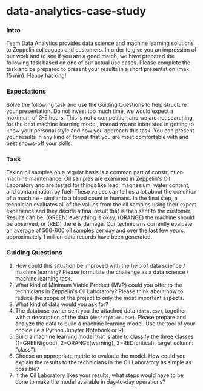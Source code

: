# data-analytics-case-study

### Intro
Team Data Analytics provides data science and machine learning solutions to Zeppelin colleagues and customers. In order to give you an impression of our work and to see if you are a good match, we have prepared the following task based on one of our actual use cases. Please complete the task and be prepared to present your results in a short presentation (max. 15 min). Happy hacking!

### Expectations
Solve the following task and use the Guiding Questions to help structure your presentation. Do not invest too much time, we would expect a maximum of 3-5 hours. This is not a competition and we are not searching for the best machine learning model, instead we are interested in getting to know your personal style and how you approach this task. You can present your results in any kind of format that you are most comfortable with and best shows-off your skills.

### Task
Taking oil samples on a regular basis is a common part of construction machine maintenance. Oil samples are examined in Zeppelin's Oil Laboratory and are tested for things like lead, magnesium, water content, and contamination by fuel. These values can tell us a lot about the condition of a machine - similar to a blood count in humans. In the final step, a technician evaluates all of the values from the oil samples using their expert experience and they decide a final result that is then sent to the customer. Results can be; (GREEN) everything is okay, (ORANGE) the machine should be observed, or (RED) there is damage. Our technicians currently evaluate an average of 500-600 oil samples per day and over the last few years, approximately 1 million data records have been generated.

### Guiding Questions
1. How could this situation be improved with the help of data science / machine learning? Please formulate the challenge as a data science / machine learning task.
2. What kind of Minimum Viable Product (MVP) could you offer to the technicians in Zeppelin's Oil Laboratory? Please think about how to reduce the scope of the project to only the most important aspects.
3. What kind of data would you ask for?
4. The database owner sent you the attached data (`data.csv`), together with a description of the data (`description.csv`). Please prepare and analyze the data to build a machine learning model. Use the tool of your choice (ie a Python Jupyter Notebook or R).
5. Build a machine learning model that is able to classify the three classes (1=GREEN(good), 2=ORANGE(warning), 3=RED(critical), target column: "class"). 
6. Choose an appropriate metric to evaluate the model. How could you explain the results to the technicians in the Oil Laboratory as simple as possible?
7. If the Oil Laboratory likes your results, what steps would have to be done to make the model available in day-to-day operations?
